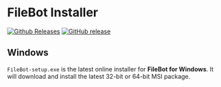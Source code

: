 # FileBot Installer
[![Github Releases](https://img.shields.io/github/downloads/filebot/filebot-installer/total.svg)](https://github.com/rednoah/ant-spk/releases)
[![GitHub release](https://img.shields.io/github/release/filebot/filebot-installer.svg)](https://github.com/rednoah/ant-spk/releases)

## Windows
`FileBot-setup.exe` is the latest online installer for __FileBot for Windows__. It will download and install the latest 32-bit or 64-bit MSI package.
